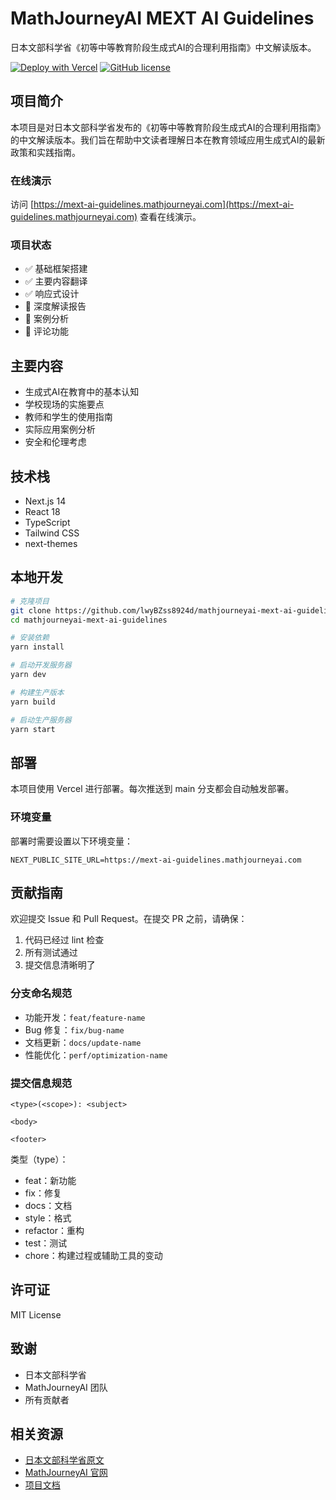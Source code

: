 # MathJourneyAI MEXT AI Guidelines

日本文部科学省《初等中等教育阶段生成式AI的合理利用指南》中文解读版本。

[![Deploy with Vercel](https://vercel.com/button)](https://vercel.com/new/clone?repository-url=https%3A%2F%2Fgithub.com%2FlwyBZss8924d%2Fmathjourneyai-mext-ai-guidelines)
[![GitHub license](https://img.shields.io/github/license/lwyBZss8924d/mathjourneyai-mext-ai-guidelines)](https://github.com/lwyBZss8924d/mathjourneyai-mext-ai-guidelines/blob/main/LICENSE)

## 项目简介

本项目是对日本文部科学省发布的《初等中等教育阶段生成式AI的合理利用指南》的中文解读版本。我们旨在帮助中文读者理解日本在教育领域应用生成式AI的最新政策和实践指南。

### 在线演示

访问 [https://mext-ai-guidelines.mathjourneyai.com](https://mext-ai-guidelines.mathjourneyai.com) 查看在线演示。

### 项目状态

- ✅ 基础框架搭建
- ✅ 主要内容翻译
- ✅ 响应式设计
- 🚧 深度解读报告
- 🚧 案例分析
- 📅 评论功能

## 主要内容

- 生成式AI在教育中的基本认知
- 学校现场的实施要点
- 教师和学生的使用指南
- 实际应用案例分析
- 安全和伦理考虑

## 技术栈

- Next.js 14
- React 18
- TypeScript
- Tailwind CSS
- next-themes

## 本地开发

```bash
# 克隆项目
git clone https://github.com/lwyBZss8924d/mathjourneyai-mext-ai-guidelines.git
cd mathjourneyai-mext-ai-guidelines

# 安装依赖
yarn install

# 启动开发服务器
yarn dev

# 构建生产版本
yarn build

# 启动生产服务器
yarn start
```

## 部署

本项目使用 Vercel 进行部署。每次推送到 main 分支都会自动触发部署。

### 环境变量

部署时需要设置以下环境变量：

```env
NEXT_PUBLIC_SITE_URL=https://mext-ai-guidelines.mathjourneyai.com
```

## 贡献指南

欢迎提交 Issue 和 Pull Request。在提交 PR 之前，请确保：

1. 代码已经过 lint 检查
2. 所有测试通过
3. 提交信息清晰明了

### 分支命名规范

- 功能开发：`feat/feature-name`
- Bug 修复：`fix/bug-name`
- 文档更新：`docs/update-name`
- 性能优化：`perf/optimization-name`

### 提交信息规范

```
<type>(<scope>): <subject>

<body>

<footer>
```

类型（type）：
- feat：新功能
- fix：修复
- docs：文档
- style：格式
- refactor：重构
- test：测试
- chore：构建过程或辅助工具的变动

## 许可证

MIT License

## 致谢

- 日本文部科学省
- MathJourneyAI 团队
- 所有贡献者

## 相关资源

- [日本文部科学省原文](https://www.mext.go.jp/a_menu/other/mext_02412.html)
- [MathJourneyAI 官网](https://www.mathjourneyai.com)
- [项目文档](https://docs.mathjourneyai.com/mext-ai-guidelines) 